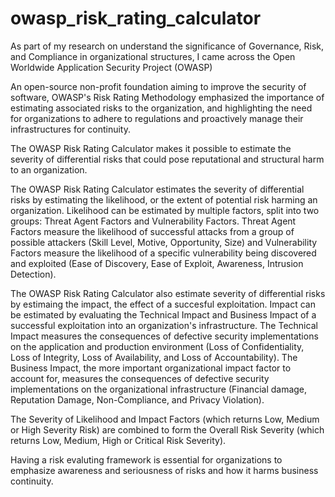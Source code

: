 # owasp_risk_rating_calculator

As part of my research on understand the significance of Governance, Risk, and Compliance in organizational structures, I came across the Open Worldwide Application Security Project (OWASP)

An open-source non-profit foundation aiming to improve the security of software, OWASP's Risk Rating Methodology emphasized the importance of estimating associated risks to the organization, and highlighting the need for organizations to adhere to regulations and proactively manage their infrastructures for continuity.

The OWASP Risk Rating Calculator makes it possible to estimate the severity of differential risks that could pose reputational and structural harm to an organization. 

The OWASP Risk Rating Calculator estimates the severity of differential risks by estimating the likelihood, or the extent of potential risk harming an organization. Likelihood can be estimated by multiple factors, split into two groups: Threat Agent Factors and Vulnerability Factors. Threat Agent Factors measure the likelihood of successful attacks from a group of possible attackers (Skill Level, Motive, Opportunity, Size) and Vulnerability Factors measure the likelihood of a specific vulnerability being discovered and exploited (Ease of Discovery, Ease of Exploit, Awareness, Intrusion Detection).

The OWASP Risk Rating Calculator also estimate severity of differential risks by estimaing the impact, the effect of a succesful exploitation. Impact can be estimated by evaluating the Technical Impact and Business Impact of a successful exploitation into an organization's infrastructure. The Technical Impact measures the consequences of defective security implementations on the application and production environment (Loss of Confidentiality, Loss of Integrity, Loss of Availability, and Loss of Accountability). The Business Impact, the more important organizational impact factor to account for, measures the consequences of defective security implementations on the organizational infrastructure (Financial damage, Reputation Damage, Non-Compliance, and Privacy Violation).

The Severity of Likelihood and Impact Factors (which returns Low, Medium or High Severity Risk) are combined to form the Overall Risk Severity (which returns Low, Medium, High or Critical Risk Severity).

Having a risk evaluting framework is essential for organizations to emphasize awareness and seriousness of risks and how it harms business continuity.



